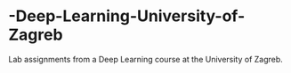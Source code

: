 # -Deep-Learning-University-of-Zagreb
Lab assignments from a Deep Learning course at the University of Zagreb.
